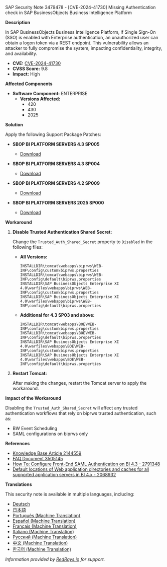 SAP Security Note 3479478 - [CVE-2024-41730] Missing Authentication check in SAP BusinessObjects Business Intelligence Platform

**Description**

In SAP BusinessObjects Business Intelligence Platform, if Single Sign-On (SSO) is enabled with Enterprise authentication, an unauthorized user can obtain a logon token via a REST endpoint. This vulnerability allows an attacker to fully compromise the system, impacting confidentiality, integrity, and availability.

- **CVE:** [CVE-2024-41730](https://www.cve.org/CVERecord?id=CVE-2024-41730)
- **CVSS Score:** 9.8
- **Impact:** High

**Affected Components**

- **Software Component:** ENTERPRISE
  - **Versions Affected:**
    - 420
    - 430
    - 2025

**Solution**

Apply the following Support Package Patches:

- **SBOP BI PLATFORM SERVERS 4.3 SP005**
  - [Download](https://me.sap.com/softwarecenter/template/products/_APP=00200682500000001943&_EVENT=DISPHIER&HEADER=Y&FUNCTIONBAR=N&EVENT=TREE&NE=NAVIGATE&ENR=73555000100200019281&V=MAINT)
  
- **SBOP BI PLATFORM SERVERS 4.3 SP004**
  - [Download](https://me.sap.com/softwarecenter/template/products/_APP=00200682500000001943&_EVENT=DISPHIER&HEADER=Y&FUNCTIONBAR=N&EVENT=TREE&NE=NAVIGATE&ENR=73555000100200006622&V=MAINT)
  
- **SBOP BI PLATFORM SERVERS 4.2 SP009**
  - [Download](https://me.sap.com/softwarecenter/template/products/_APP=00200682500000001943&_EVENT=DISPHIER&HEADER=Y&FUNCTIONBAR=N&EVENT=TREE&NE=NAVIGATE&ENR=73555000100200001041&V=MAINT)
  
- **SBOP BI PLATFORM SERVERS 2025 SP000**
  - [Download](https://me.sap.com/softwarecenter/template/products/_APP=00200682500000001943&_EVENT=DISPHIER&HEADER=Y&FUNCTIONBAR=N&EVENT=TREE&NE=NAVIGATE&ENR=73555000100200019281&V=MAINT)

**Workaround**

1. **Disable Trusted Authentication Shared Secret:**
   
   Change the `Trusted_Auth_Shared_Secret` property to `Disabled` in the following files:
   
   - **All Versions:**
     ```
     INSTALLDIR\tomcat\webapps\biprws\WEB-INF\config\custom\biprws.properties
     INSTALLDIR\tomcat\webapps\biprws\WEB-INF\config\default\biprws.properties
     INSTALLDIR\SAP BusinessObjects Enterprise XI 4.0\warfiles\webapps\biprws\WEB-INF\config\custom\biprws.properties
     INSTALLDIR\SAP BusinessObjects Enterprise XI 4.0\warfiles\webapps\biprws\WEB-INF\config\default\biprws.properties
     ```
     
   - **Additional for 4.3 SP03 and above:**
     ```
     INSTALLDIR\tomcat\webapps\BOE\WEB-INF\config\custom\biprws.properties
     INSTALLDIR\tomcat\webapps\BOE\WEB-INF\config\default\biprws.properties
     INSTALLDIR\SAP BusinessObjects Enterprise XI 4.0\warfiles\webapps\BOE\WEB-INF\config\custom\biprws.properties
     INSTALLDIR\SAP BusinessObjects Enterprise XI 4.0\warfiles\webapps\BOE\WEB-INF\config\default\biprws.properties
     ```
   
2. **Restart Tomcat:**
   
   After making the changes, restart the Tomcat server to apply the workaround.

**Impact of the Workaround**

Disabling the `Trusted_Auth_Shared_Secret` will affect any trusted authentication workflows that rely on biprws trusted authentication, such as:

- BW Event Scheduling
- SAML configurations on biprws only

**References**

- [Knowledge Base Article 2144559](https://me.sap.com/notes/2144559)
- [FAQ Document 3505145](https://me.sap.com/notes/3505145)
- [How To: Configure Front-End SAML Authentication on BI 4.3 - 2791348](https://me.sap.com/notes/2791348)
- [Default locations of Web application directories and caches for all supported application servers in BI 4.x - 2068932](https://me.sap.com/notes/2068932)

**Translations**

This security note is available in multiple languages, including:

- [Deutsch](https://me.sap.com/notes/0003479478/D)
- [日本語](https://me.sap.com/notes/0003479478/J)
- [Português (Machine Translation)](https://me.sap.com/notes/0003479478/P)
- [Español (Machine Translation)](https://me.sap.com/notes/0003479478/S)
- [Français (Machine Translation)](https://me.sap.com/notes/0003479478/F)
- [Italiano (Machine Translation)](https://me.sap.com/notes/0003479478/I)
- [Русский (Machine Translation)](https://me.sap.com/notes/0003479478/R)
- [中文 (Machine Translation)](https://me.sap.com/notes/0003479478/1)
- [한국어 (Machine Translation)](https://me.sap.com/notes/0003479478/3)

*Information provided by [RedRays.io](https://redrays.io) for support.*